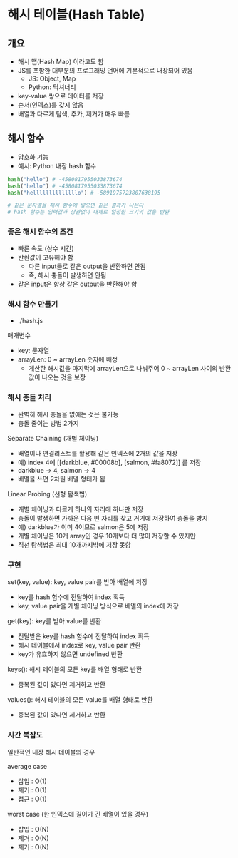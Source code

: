 # 해시 테이블(Hash Table)

## 개요

- 해시 맵(Hash Map) 이라고도 함
- JS를 포함한 대부분의 프로그래밍 언어에 기본적으로 내장되어 있음
  - JS: Object, Map
  - Python: 딕셔너리
- key-value 쌍으로 데이터를 저장
- 순서(인덱스)를 갖지 않음
- 배열과 다르게 탐색, 추가, 제거가 매우 빠름

## 해시 함수

- 암호화 기능
- 예시: Python 내장 hash 함수

```py
hash("hello") # -4580817955033873674
hash("hello") # -4580817955033873674
hash("hellllllllllllllo") # -5891975723807638195

# 같은 문자열을 해시 함수에 넣으면 같은 결과가 나온다
# hash 함수는 입력값과 상관없이 대체로 일정한 크기의 값을 반환
```

### 좋은 해시 함수의 조건

- 빠른 속도 (상수 시간)
- 반환값이 고유해야 함
  - 다른 input들로 같은 output을 반환하면 안됨
  - 즉, 해시 충돌이 발생하면 안됨
- 같은 input은 항상 같은 output을 반환해야 함

### 해시 함수 만들기

- ./hash.js

매개변수

- key: 문자열
- arrayLen: 0 ~ arrayLen 숫자에 배정
  - 계산한 해시값을 마지막에 arrayLen으로 나눠주어 0 ~ arrayLen 사이의 반환값이 나오는 것을 보장

### 해시 충돌 처리

- 완벽히 해시 충돌을 없애는 것은 불가능
- 충돌 줄이는 방법 2가지

Separate Chaining (개별 체이닝)

- 배열이나 연결리스트를 활용해 같은 인덱스에 2개의 값을 저장
- 예) index 4에 [[darkblue, #00008b], [salmon, #fa8072]] 를 저장
- darkblue -> 4, salmon -> 4
- 배열을 쓰면 2차원 배열 형태가 됨

Linear Probing (선형 탐색법)

- 개별 체이닝과 다르게 하나의 자리에 하나만 저장
- 충돌이 발생하면 가까운 다음 빈 자리를 찾고 거기에 저장하여 충돌을 방지
- 예) darkblue가 이미 4이므로 salmon은 5에 저장
- 개별 체이닝은 10개 array인 경우 10개보다 더 많이 저장할 수 있지만
- 직선 탐색법은 최대 10개까지밖에 저장 못함

### 구현

set(key, value): key, value pair를 받아 배열에 저장

- key를 hash 함수에 전달하여 index 획득
- key, value pair을 개별 체이닝 방식으로 배열의 index에 저장

get(key): key를 받아 value를 반환

- 전달받은 key를 hash 함수에 전달하여 index 획득
- 해시 테이블에서 index로 key, value pair 반환
- key가 유효하지 않으면 undefined 반환

keys(): 해시 테이블의 모든 key를 배열 형태로 반환

- 중복된 값이 있다면 제거하고 반환

values(): 해시 테이블의 모든 value를 배열 형태로 반환

- 중복된 값이 있다면 제거하고 반환

### 시간 복잡도
일반적인 내장 해시 테이블의 경우

average case

- 삽입 : O(1)
- 제거 : O(1)
- 접근 : O(1)

worst case (한 인덱스에 길이가 긴 배열이 있을 경우)

- 삽입 : O(N)
- 제거 : O(N)
- 제거 : O(N)

